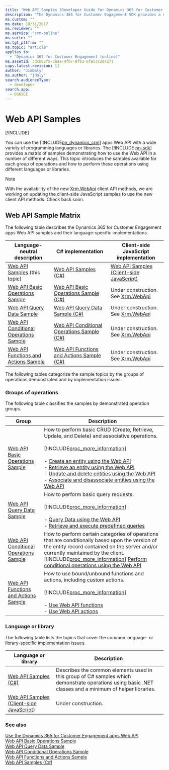 ```yaml
---
title: "Web API Samples (Developer Guide for Dynamics 365 for Customer Engagement) | MicrosoftDocs"
description: "The Dynamics 365 for Customer Engagement SDK provides a matrix of samples demonstrating how to use the Web API in a number of different ways. Find here the C# and JavaScript implementations of Basic Operations, Query Data, Conditional Operations and Functions and Actions sample"
ms.custom: ""
ms.date: 10/31/2017
ms.reviewer: ""
ms.service: "crm-online"
ms.suite: ""
ms.tgt_pltfrm: ""
ms.topic: "article"
applies_to: 
  - "Dynamics 365 for Customer Engagement (online)"
ms.assetid: cdcb02f5-3baa-4fb7-8fb3-6fe53c2d4271
caps.latest.revision: 11
author: "JimDaly"
ms.author: "jdaly"
search.audienceType: 
  - developer
search.app: 
  - D365CE
---
```

# Web API Samples

[!INCLUDE[](../../includes/cc_applies_to_update_9_0_0.md)]

You can use the [!INCLUDE[pn_dynamics_crm](../../includes/pn-dynamics-crm.md)] apps Web API with a wide variety of programming languages or libraries. The [!INCLUDE [pn-sdk](../../includes/pn-sdk.md)] provides a matrix of samples demonstrating how to use the Web API in a number of different ways. This topic introduces the samples available for each group of operations and how to perform these operations using different languages or libraries.

> [!NOTE]
> With the availability of the new [Xrm.WebApi](../clientapi/reference/xrm-webapi.md) client API methods, we are working on updating the client-side JavaScript samples to use the new client API methods. Check back soon.  

## Web API Sample Matrix  
 The following table describes the Dynamics 365 for Customer Engagement apps Web API samples and their language-specific implementations.  

|Language-neutral description|C# implementation|Client-side JavaScript implementation|  
|-----------------------------------|------------------------|--------------------------------------------|  
|[Web API Samples](web-api-samples.md) (this topic)|[Web API Samples (C#)](web-api-samples-csharp.md)|[Web API Samples (Client-side JavaScript)](web-api-samples-client-side-javascript.md)|  
|[Web API Basic Operations Sample](web-api-basic-operations-sample.md)|[Web API Basic Operations Sample (C#)](web-api-basic-operations-sample-csharp.md)|Under construction. See [Xrm.WebApi](../clientapi/reference/xrm-webapi.md)|  
|[Web API Query Data Sample](web-api-query-data-sample.md)|[Web API Query Data Sample (C#)](web-api-query-data-sample-csharp.md)|Under construction. See [Xrm.WebApi](../clientapi/reference/xrm-webapi.md)|  
|[Web API Conditional Operations Sample](web-api-conditional-operations-sample.md)|[Web API Conditional Operations Sample (C#)](web-api-conditional-operations-sample-csharp.md)|Under construction. See [Xrm.WebApi](../clientapi/reference/xrm-webapi.md)|  
|[Web API Functions and Actions Sample](web-api-functions-actions-sample.md)|[Web API Functions and Actions Sample (C#)](web-api-functions-actions-sample-csharp.md)|Under construction. See [Xrm.WebApi](../clientapi/reference/xrm-webapi.md)|  

 The following tables categorize the sample topics by the groups of operations demonstrated and by implementation issues.  

### Groups of operations  
 The following table classifies the samples by demonstrated operation groups.  


|                                       Group                                       |                                                                                                                                                                                                                                                                               Description                                                                                                                                                                                                                                                                                |
|-----------------------------------------------------------------------------------|--------------------------------------------------------------------------------------------------------------------------------------------------------------------------------------------------------------------------------------------------------------------------------------------------------------------------------------------------------------------------------------------------------------------------------------------------------------------------------------------------------------------------------------------------------------------------|
|       [Web API Basic Operations Sample](web-api-basic-operations-sample.md)       | How to perform basic CRUD (Create, Retrieve, Update, and Delete) and associative operations.<br /><br /> [!INCLUDE[proc_more_information](../../includes/proc-more-information.md)]<br /><br /> -   [Create an entity using the Web API](create-entity-web-api.md)<br />-   [Retrieve an entity using the Web API](retrieve-entity-using-web-api.md)<br />-   [Update and delete entities using the Web API](update-delete-entities-using-web-api.md)<br />-   [Associate and disassociate entities using the Web API](associate-disassociate-entities-using-web-api.md) |
|             [Web API Query Data Sample](web-api-query-data-sample.md)             |                                                                                                                                     How to perform basic query requests.<br /><br /> [!INCLUDE[proc_more_information](../../includes/proc-more-information.md)]<br /><br /> -   [Query Data using the Web API](query-data-web-api.md)<br />-   [Retrieve and execute predefined queries](retrieve-and-execute-predefined-queries.md)                                                                                                                                     |
| [Web API Conditional Operations Sample](web-api-conditional-operations-sample.md) |                                                                                                  How to perform certain categories of operations that are conditionally based upon the version of the entity record contained on the  server and/or currently maintained by the client. [!INCLUDE[proc_more_information](../../includes/proc-more-information.md)] [Perform conditional operations using the Web API](perform-conditional-operations-using-web-api.md)                                                                                                   |
|    [Web API Functions and Actions Sample](web-api-functions-actions-sample.md)    |                                                                                                                                        How to use bound/unbound functions and actions, including custom actions.<br /><br /> [!INCLUDE[proc_more_information](../../includes/proc-more-information.md)]<br /><br /> -   [Use Web API functions](use-web-api-functions.md)<br />-   [Use Web API actions](use-web-api-actions.md)                                                                                                                                         |

### Language or library  
 The following table lists the topics that cover the common language- or library-specific implementation issues.  

|Language or library|Description|  
|-------------------------|-----------------|  
|[Web API Samples (C#)](web-api-samples-csharp.md)|Describes the common elements used in this group of C# samples which demonstrate operations using basic .NET classes and a minimum of helper libraries.|  
|[Web API Samples (Client-side JavaScript)](web-api-samples-client-side-javascript.md)|Under construction.|  

### See also  
 [Use the Dynamics 365 for Customer Engagement apps Web API](../use-microsoft-dynamics-365-web-api.md)   
 [Web API Basic Operations Sample](web-api-basic-operations-sample.md)   
 [Web API Query Data Sample](web-api-query-data-sample.md)   
 [Web API Conditional Operations Sample](web-api-conditional-operations-sample.md)   
 [Web API Functions and Actions Sample](web-api-functions-actions-sample.md)   
 [Web API Samples (C#)](web-api-samples-csharp.md)   
